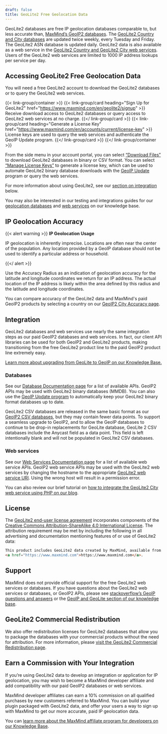 ```yaml
---
draft: false
title: GeoLite2 Free Geolocation Data
---
```


GeoLite2 databases are free IP geolocation databases comparable to, but less
accurate than,
[MaxMind’s GeoIP2 databases](https://www.maxmind.com/en/geoip2-databases). The
[GeoLite2 Country and City databases](/static/pdf/GeoLite2-IP-MetaData-Databases-Comparison-Chart.pdf)
are updated twice weekly, every Tuesday and Friday. The GeoLite2 ASN database is
updated daily. GeoLite2 data is also available as a web service in the
[GeoLite2 Country and GeoLite2 City web services](/static/pdf/GeoLite2-and-GeoIP2-Precision-Web-Services-Comparison.pdf).
Users of the GeoLite2 web services are limited to 1000 IP address lookups per
service per day.

## Accessing GeoLite2 Free Geolocation Data

You will need a free GeoLite2 account to download the GeoLite2 databases or to
query the GeoLite2 web services.

{{< link-group/container >}}
  {{< link-group/card heading="Sign Up for GeoLite2" href="https://www.maxmind.com/en/geolite2/signup" >}}
    Receive download access to GeoLite2 databases or query access to GeoLite2 web services at no charge.
  {{</ link-group/card >}}
  {{< link-group/card heading="Generate a License Key" href="https://www.maxmind.com/en/accounts/current/license-key" >}}
    License keys are used to query the web services and authenticate the GeoIP Update program.
  {{</ link-group/card >}}
{{</ link-group/container >}}

From the side menu in your account portal, you can select
[“Download Files”](https://www.maxmind.com/en/accounts/current/geoip/downloads)
to download GeoLite2 databases in binary or CSV format. You can select
[“Manage License Keys”](https://www.maxmind.com/en/accounts/current/license-key)
to generate a license key, which can be used to automate GeoLite2 binary
database downloads with the
[GeoIP Update](/geoip/updating-databases/#using-geoip-update) program or query
the web services.

For more information about using GeoLite2, see our
[section on integration](#integration) below.

You may also be interested in our testing and integrations guides for our
[geolocation databases](https://support.maxmind.com/hc/en-us/articles/4408216183835-Test-Databases-and-Lookup-IPs)
and
[web services](https://support.maxmind.com/hc/en-us/articles/4408248793627-Test-the-Web-Services)
on our knowledge base.

## IP Geolocation Accuracy

{{< alert warning >}}
**IP Geolocation Usage**

IP geolocation is inherently imprecise. Locations are often near the center of
the population. Any location provided by a GeoIP database should not be used to
identify a particular address or household.

{{</ alert >}}

Use the Accuracy Radius as an indication of geolocation accuracy for the
latitude and longitude coordinates we return for an IP address. The actual
location of the IP address is likely within the area defined by this radius and
the latitude and longitude coordinates.

You can compare accuracy of the GeoLite2 data and MaxMind's paid GeoIP2 products
by selecting a country on our
[GeoIP2 City Accuracy page](https://www.maxmind.com/en/geoip2-city-accuracy-comparison).

## Integration

GeoLite2 databases and web services use nearly the same integration steps as our
paid GeoIP2 databases and web services. In fact, our client API libraries can be
used for both GeoIP2 and GeoLite2 products, making transitioning from the free
GeoLite2 product line to the paid GeoIP2 product line extremely easy.

[Learn more about upgrading from GeoLite to GeoIP on our Knowledge Base.](https://support.maxmind.com/hc/en-us/articles/4407625342875-Upgrade-from-GeoLite2)

### Databases

See our
[Database Documentation page](/geoip/docs/databases#official-client-apis) for a
list of available APIs. GeoIP2 APIs may be used with GeoLite2 binary databases
(MMDB). You can also use the
[GeoIP Update program](/geoip/updating-databases/#using-geoip-update) to
automatically keep your GeoLite2 binary format databases up to date.

GeoLite2 CSV databases are released in the same basic format as our
[GeoIP2 CSV databases](/geoip/docs/databases/city-and-country#csv-databases),
but they may contain fewer data points. To support a seamless upgrade to GeoIP2,
and to allow the GeoIP databases to continue to be drop-in replacements for
GeoLite database, GeoLite 2 CSV databases include the Anycast field as a data
point. This field is left intentionally blank and will not be populated in
GeoLIte2 CSV databases.

### Web services

See our
[Web Services Documentation page](/geoip/docs/web-services#official-client-apis)
for a list of available web service APIs. GeoIP2 web service APIs may be used
with the GeoLite2 web services by changing the hostname to the appropriate
[GeoLite2 web service URI](/geoip/docs/web-services/requests#geolite2-endpoints).
Using the wrong host will result in a permission error.

You can also review our brief tutorial on
[how to integrate the GeoLite2 City web service using PHP on our blog](https://blog.maxmind.com/2021/01/integrating-maxminds-free-and-paid-ip-geolocation-web-services-in-php/).

## License

The
[GeoLite2 end-user license agreement](https://www.maxmind.com/en/geolite2/eula)
incorporates components of the
[Creative Commons Attribution-ShareAlike 4.0 International License](https://creativecommons.org/licenses/by-sa/4.0/).
The attribution requirement may be met by including the following in all
advertising and documentation mentioning features of or use of GeoLite2 data:

```html
This product includes GeoLite2 data created by MaxMind, available from
<a href="https://www.maxmind.com">https://www.maxmind.com</a>.
```

## Support

MaxMind does not provide official support for the free GeoLite2 web services or
databases. If you have questions about the GeoLite2 web services or databases,
or GeoIP2 APIs, please see
[stackoverflow’s GeoIP questions and answers](https://stackoverflow.com/questions/tagged/geoip)
or the
[GeoIP and GeoLite section of our knowledge base](https://support.maxmind.com/hc/en-us/categories/1260801446650-GeoIP2-and-GeoLite2).

## GeoLite2 Commercial Redistribution

We also offer redistribution licenses for GeoLite2 databases that allow you to
package the databases with your commercial products without the need for
attribution. For more information, please
[visit the GeoLite2 Commercial Redistribution page](https://www.maxmind.com/en/geolite2-commercial-redistribution).

## Earn a Commission with Your Integration

If you’re using GeoLite2 data to develop an integration or application for IP
geolocation, you may wish to become a MaxMind developer affiliate and add
compatibility with our paid GeoIP2 databases or web services.

MaxMind developer affiliates can earn a 10% commission on all qualified
purchases by new customers referred to MaxMind. You can build your plugin
packaged with GeoLite2 data, and offer your users a way to sign up with MaxMind
to get our more accurate, paid IP geolocation data.

You can
[learn more about the MaxMind affiliate program for developers on our Knowledge Base](https://support.maxmind.com/hc/en-us/sections/5066199198619-Affiliate-Program).
